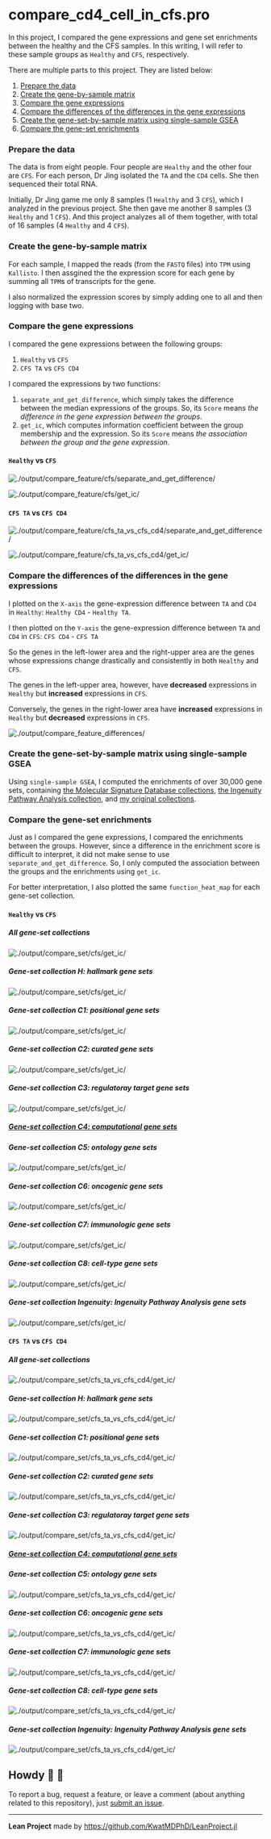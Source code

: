 # compare_cd4_cell_in_cfs.pro

In this project, I compared the gene expressions and gene set enrichments between the healthy and the CFS samples. In this writing, I will refer to these sample groups as `Healthy` and `CFS`, respectively.

There are multiple parts to this project. They are listed below:

1. [Prepare the data](#prepare-the-data)
2. [Create the gene-by-sample matrix](#create-the-gene-by-sample-matrix)
3. [Compare the gene expressions](#compare-the-gene-expressions)
4. [Compare the differences of the differences in the gene expressions](#compare-the-differences-of-the-differences-in-the-gene-expressions)
5. [Create the gene-set-by-sample matrix using single-sample GSEA](#create-the-gene-set-by-sample-matrix-using-single-sample-gsea)
6. [Compare the gene-set enrichments](#compare-the-gene-set-enrichments)

### Prepare the data

The data is from eight people. Four people are `Healthy` and the other four are `CFS`. For each person, Dr Jing isolated the `TA` and the `CD4` cells. She then sequenced their total RNA.

Initially, Dr Jing game me only 8 samples (1 `Healthy` and 3 `CFS`), which I analyzed in the previous project. She then gave me another 8 samples (3 `Healthy` and 1 `CFS`). And this project analyzes all of them together, with total of 16 samples (4 `Healthy` and 4 `CFS`).

### Create the gene-by-sample matrix

For each sample, I mapped the reads (from the `FASTQ` files) into `TPM` using `Kallisto`. I then assgined the the expression score for each gene by summing all `TPM`s of transcripts for the gene.

I also normalized the expression scores by simply adding one to all and then logging with base two.

### Compare the gene expressions

I compared the gene expressions between the following groups:

1. `Healthy` vs `CFS`
2. `CFS TA` vs `CFS CD4`

I compared the expressions by two functions:

1. `separate_and_get_difference`, which simply takes the difference between the median expressions of the groups. So, its `Score` means _the difference in the gene expression between the groups_.
2. `get_ic`, which computes information coefficient between the group membership and the expression. So its `Score` means _the association between the group and the gene expression_.

#### `Healthy` vs `CFS`

![./output/compare_feature/cfs/separate_and_get_difference/](./output/compare_feature/cfs/separate_and_get_difference/function_heat_map.png)

![./output/compare_feature/cfs/get_ic/](./output/compare_feature/cfs/get_ic/function_heat_map.png)

#### `CFS TA` vs `CFS CD4`

![./output/compare_feature/cfs_ta_vs_cfs_cd4/separate_and_get_difference/](./output/compare_feature/cfs_ta_vs_cfs_cd4/separate_and_get_difference/function_heat_map.png)

![./output/compare_feature/cfs_ta_vs_cfs_cd4/get_ic/](./output/compare_feature/cfs_ta_vs_cfs_cd4/get_ic/function_heat_map.png)

### Compare the differences of the differences in the gene expressions

I plotted on the `X-axis` the gene-expression difference between `TA` and `CD4` in `Healthy`: `Healthy CD4` - `Healthy TA`.

I then plotted on the `Y-axis` the gene-expression difference between `TA` and `CD4` in `CFS`: `CFS CD4` - `CFS TA`

So the genes in the left-lower area and the right-upper area are the genes whose expressions change drastically and consistently in both `Healthy` and `CFS`.

The genes in the left-upper area, however, have **decreased** expressions in `Healthy` but **increased** expressions in `CFS`.

Conversely, the genes in the right-lower area have **increased** expressions in `Healthy` but **decreased** expressions in `CFS`.

![./output/compare_feature_differences/](./output/compare_feature_differences/cd4_minus_ta_in_cfs_vs_cd4_minus_ta_in_healthy.png)

### Create the gene-set-by-sample matrix using single-sample GSEA

Using `single-sample GSEA`, I computed the enrichments of over 30,000 gene sets, containing [the Molecular Signature Database collections](http://www.gsea-msigdb.org/gsea/msigdb/collections.jsp), [the Ingenuity Pathway Analysis collection](https://digitalinsights.qiagen.com/products-overview/discovery-insights-portfolio/analysis-and-visualization/qiagen-ipa/?cmpid=QDI_GA_IPA&gclid=Cj0KCQjwrJOMBhCZARIsAGEd4VG5KP7qCQniga38ftVeIWhiXE5lSxQNUVxiDVcnsOFhz9-mGuB855saAhwHEALw_wcB), and [my original collections](https://github.com/KwatMDPhD/gene_set.pro).

### Compare the gene-set enrichments

Just as I compared the gene expressions, I compared the enrichments between the groups. However, since a difference in the enrichment score is difficult to interpret, it did not make sense to use `separate_and_get_difference`. So, I only computed the association between the groups and the enrichments using `get_ic`.

For better interpretation, I also plotted the same `function_heat_map` for each gene-set collection.

#### `Healthy` vs `CFS`

##### All gene-set collections

![./output/compare_set/cfs/get_ic/](./output/compare_set/cfs/get_ic/function_heat_map.png)

##### Gene-set collection H: hallmark gene sets

![./output/compare_set/cfs/get_ic/](./output/compare_set/cfs/get_ic/h.png)

##### Gene-set collection C1: positional gene sets

![./output/compare_set/cfs/get_ic/](./output/compare_set/cfs/get_ic/c1.png)

##### Gene-set collection C2: curated gene sets

![./output/compare_set/cfs/get_ic/](./output/compare_set/cfs/get_ic/c2.png)

##### Gene-set collection C3: regulatoray target gene sets

![./output/compare_set/cfs/get_ic/](./output/compare_set/cfs/get_ic/c3.png)

##### [Gene-set collection C4: computational gene sets](./output/compare_set/cfs/get_ic/)

##### Gene-set collection C5: ontology gene sets

![./output/compare_set/cfs/get_ic/](./output/compare_set/cfs/get_ic/c5.png)

##### Gene-set collection C6: oncogenic gene sets

![./output/compare_set/cfs/get_ic/](./output/compare_set/cfs/get_ic/c6.png)

##### Gene-set collection C7: immunologic gene sets

![./output/compare_set/cfs/get_ic/](./output/compare_set/cfs/get_ic/c7.png)

##### Gene-set collection C8: cell-type gene sets

![./output/compare_set/cfs/get_ic/](./output/compare_set/cfs/get_ic/c8.png)

##### Gene-set collection Ingenuity: Ingenuity Pathway Analysis gene sets

![./output/compare_set/cfs/get_ic/](./output/compare_set/cfs/get_ic/ipa.png)

#### `CFS TA` vs `CFS CD4`

##### All gene-set collections

![./output/compare_set/cfs_ta_vs_cfs_cd4/get_ic/](./output/compare_set/cfs/get_ic/function_heat_map.png)

##### Gene-set collection H: hallmark gene sets

![./output/compare_set/cfs_ta_vs_cfs_cd4/get_ic/](./output/compare_set/cfs_ta_vs_cfs_cd4/get_ic/h.png)

##### Gene-set collection C1: positional gene sets

![./output/compare_set/cfs_ta_vs_cfs_cd4/get_ic/](./output/compare_set/cfs_ta_vs_cfs_cd4/get_ic/c1.png)

##### Gene-set collection C2: curated gene sets

![./output/compare_set/cfs_ta_vs_cfs_cd4/get_ic/](./output/compare_set/cfs_ta_vs_cfs_cd4/get_ic/c2.png)

##### Gene-set collection C3: regulatoray target gene sets

![./output/compare_set/cfs_ta_vs_cfs_cd4/get_ic/](./output/compare_set/cfs_ta_vs_cfs_cd4/get_ic/c3.png)

##### [Gene-set collection C4: computational gene sets](./output/compare_set/cfs_ta_vs_cfs_cd4/get_ic/)

##### Gene-set collection C5: ontology gene sets

![./output/compare_set/cfs_ta_vs_cfs_cd4/get_ic/](./output/compare_set/cfs_ta_vs_cfs_cd4/get_ic/c5.png)

##### Gene-set collection C6: oncogenic gene sets

![./output/compare_set/cfs_ta_vs_cfs_cd4/get_ic/](./output/compare_set/cfs_ta_vs_cfs_cd4/get_ic/c6.png)

##### Gene-set collection C7: immunologic gene sets

![./output/compare_set/cfs_ta_vs_cfs_cd4/get_ic/](./output/compare_set/cfs_ta_vs_cfs_cd4/get_ic/c7.png)

##### Gene-set collection C8: cell-type gene sets

![./output/compare_set/cfs_ta_vs_cfs_cd4/get_ic/](./output/compare_set/cfs_ta_vs_cfs_cd4/get_ic/c8.png)

##### Gene-set collection Ingenuity: Ingenuity Pathway Analysis gene sets

![./output/compare_set/cfs_ta_vs_cfs_cd4/get_ic/](./output/compare_set/cfs_ta_vs_cfs_cd4/get_ic/ipa.png)

## Howdy :wave: :cowboy_hat_face:

To report a bug, request a feature, or leave a comment (about anything related to this repository), just [submit an issue](https://github.com/GIT_USER_NAME/compare_cd4_cell_in_cfs.pro/issues/new/choose).

---

**Lean Project** made by https://github.com/KwatMDPhD/LeanProject.jl
